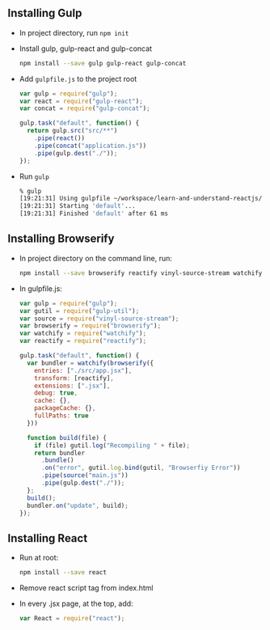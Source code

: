 Installing Gulp
---------------

* In project directory, run `npm init`
* Install gulp, gulp-react and gulp-concat
  
  ```sh
  npm install --save gulp gulp-react gulp-concat
  ```

* Add `gulpfile.js` to the project root

  ```js
  var gulp = require("gulp");
  var react = require("gulp-react");
  var concat = require("gulp-concat");

  gulp.task("default", function() {
    return gulp.src("src/**")
      .pipe(react())
      .pipe(concat("application.js"))
      .pipe(gulp.dest("./"));
  });
  ```

* Run `gulp`

  ```sh
  % gulp
  [19:21:31] Using gulpfile ~/workspace/learn-and-understand-reactjs/thumbnail-gulp/gulpfile.js
  [19:21:31] Starting 'default'...
  [19:21:31] Finished 'default' after 61 ms
  ```

Installing Browserify
--------------------

* In project directory on the command line, run:

  ```sh
  npm install --save browserify reactify vinyl-source-stream watchify gulp-util
  ```

* In gulpfile.js:

  ```js
  var gulp = require("gulp");
  var gutil = require("gulp-util");
  var source = require("vinyl-source-stream");
  var browserify = require("browserify");
  var watchify = require("watchify");
  var reactify = require("reactify");

  gulp.task("default", function() {
    var bundler = watchify(browserify({
      entries: ["./src/app.jsx"],
      transform: [reactify],
      extensions: [".jsx"],
      debug: true,
      cache: {},
      packageCache: {},
      fullPaths: true
    }))

    function build(file) {
      if (file) gutil.log("Recompiling " + file);
      return bundler
        .bundle()
        .on("error", gutil.log.bind(gutil, "Browserfiy Error"))
        .pipe(source("main.js"))
        .pipe(gulp.dest("./"));
    };
    build();
    bundler.on("update", build);
  });
  ```

Installing React
----------------

* Run at root:

  ```sh
  npm install --save react
  ```

* Remove react script tag from index.html
* In every .jsx page, at the top, add:

  ```js
  var React = require("react");
  ```



